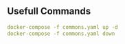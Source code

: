 ## Usefull Commands
```yaml
docker-compose -f commons.yaml up -d 
docker-compose -f commons.yaml down
```